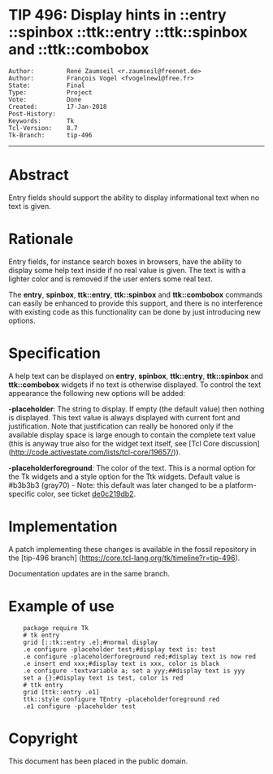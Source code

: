 # TIP 496: Display hints in ::entry ::spinbox ::ttk::entry ::ttk::spinbox and ::ttk::combobox
	Author:         René Zaumseil <r.zaumseil@freenet.de>
	Author:         François Vogel <fvogelnew1@free.fr>
	State:          Final
	Type:           Project
	Vote:           Done
	Created:        17-Jan-2018
	Post-History:   
	Keywords:       Tk
	Tcl-Version:    8.7
	Tk-Branch:      tip-496
-----

# Abstract

Entry fields should support the ability to display informational text when no text is given.

# Rationale

Entry fields, for instance search boxes in browsers, have the ability to display some help text inside if no real value is given.
The text is with a lighter color and is removed if the user enters some real text.

The **entry**,  **spinbox**, **ttk::entry**, **ttk::spinbox** and **ttk::combobox** commands can easily be enhanced to provide this support, and there is no interference with existing code as this functionality can be done by just introducing new options.

# Specification

A help text can be displayed on **entry**,  **spinbox**, **ttk::entry**, **ttk::spinbox** and **ttk::combobox** widgets if no text is otherwise displayed.
To control the text appearance the following new options will be added:

 **-placeholder**: The string to display. If empty (the default value) then nothing is displayed. This text value is always displayed with current font and justification. Note that justification can really be honored only if the available display space is large enough to contain the complete text value (this is anyway true also for the widget text itself, see [Tcl Core discussion] (http://code.activestate.com/lists/tcl-core/19657/)).

 **-placeholderforeground**: The color of the text. This is a normal option for the Tk widgets and a style option for the Ttk widgets. Default value is #b3b3b3 (gray70) - Note: this default was later changed to be a platform-specific color, see ticket [de0c219db2](https://core.tcl-lang.org/tk/tktview/de0c219db21a71466283f7bb87dad4cb55346c48).

# Implementation

A patch implementing these changes is available in the fossil repository in the [tip-496 branch]
(https://core.tcl-lang.org/tk/timeline?r=tip-496).

Documentation updates are in the same branch.

# Example of use

	    package require Tk
	    # tk entry
	    grid [::tk::entry .e];#normal display
	    .e configure -placeholder test;#display text is: test
	    .e configure -placeholderforeground red;#display text is now red
	    .e insert end xxx;#display text is xxx, color is black
	    .e configure -textvariable a; set a yyy;##display text is yyy
	    set a {};#display text is test, color is red
	    # ttk entry
	    grid [ttk::entry .e1]
	    ttk::style configure TEntry -placeholderforeground red
	    .e1 configure -placeholder test

# Copyright

This document has been placed in the public domain.


